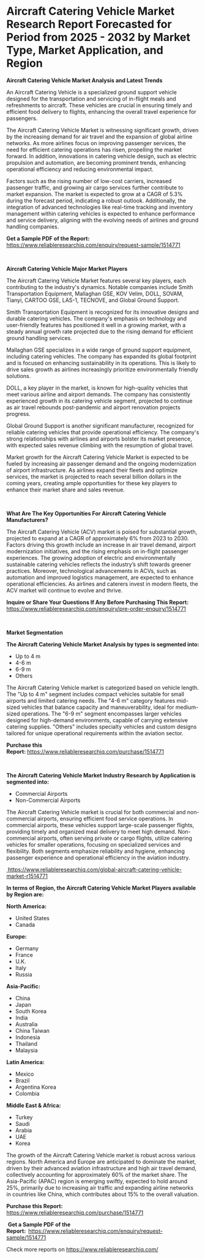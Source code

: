 <p><h1>Aircraft Catering Vehicle Market Research Report Forecasted for Period from 2025 -  2032 by Market Type, Market Application, and Region</h1></p><p><strong>Aircraft Catering Vehicle Market Analysis and Latest Trends</strong></p>
<p><p>An Aircraft Catering Vehicle is a specialized ground support vehicle designed for the transportation and servicing of in-flight meals and refreshments to aircraft. These vehicles are crucial in ensuring timely and efficient food delivery to flights, enhancing the overall travel experience for passengers.</p><p>The Aircraft Catering Vehicle Market is witnessing significant growth, driven by the increasing demand for air travel and the expansion of global airline networks. As more airlines focus on improving passenger services, the need for efficient catering operations has risen, propelling the market forward. In addition, innovations in catering vehicle design, such as electric propulsion and automation, are becoming prominent trends, enhancing operational efficiency and reducing environmental impact.</p><p>Factors such as the rising number of low-cost carriers, increased passenger traffic, and growing air cargo services further contribute to market expansion. The market is expected to grow at a CAGR of 5.3% during the forecast period, indicating a robust outlook. Additionally, the integration of advanced technologies like real-time tracking and inventory management within catering vehicles is expected to enhance performance and service delivery, aligning with the evolving needs of airlines and ground handling companies.</p></p>
<p><strong>Get a Sample PDF of the Report:&nbsp;</strong> <a href="https://www.reliableresearchiq.com/enquiry/request-sample/1514771?utm_campaign=1170&utm_medium=2&utm_source=Github&utm_content=ia&utm_term=17012025&utm_id=aircraft-catering-vehicle">https://www.reliableresearchiq.com/enquiry/request-sample/1514771</a></p>
<p>&nbsp;</p>
<p><strong>Aircraft Catering Vehicle Major Market Players</strong></p>
<p><p>The Aircraft Catering Vehicle Market features several key players, each contributing to the industry's dynamics. Notable companies include Smith Transportation Equipment, Mallaghan GSE, KOV Velim, DOLL, SOVAM, Tianyi, CARTOO GSE, LAS-1, TECNOVE, and Global Ground Support. </p><p>Smith Transportation Equipment is recognized for its innovative designs and durable catering vehicles. The company's emphasis on technology and user-friendly features has positioned it well in a growing market, with a steady annual growth rate projected due to the rising demand for efficient ground handling services.</p><p>Mallaghan GSE specializes in a wide range of ground support equipment, including catering vehicles. The company has expanded its global footprint and is focused on enhancing sustainability in its operations. This is likely to drive sales growth as airlines increasingly prioritize environmentally friendly solutions.</p><p>DOLL, a key player in the market, is known for high-quality vehicles that meet various airline and airport demands. The company has consistently experienced growth in its catering vehicle segment, projected to continue as air travel rebounds post-pandemic and airport renovation projects progress.</p><p>Global Ground Support is another significant manufacturer, recognized for reliable catering vehicles that provide operational efficiency. The company's strong relationships with airlines and airports bolster its market presence, with expected sales revenue climbing with the resumption of global travel.</p><p>Market growth for the Aircraft Catering Vehicle Market is expected to be fueled by increasing air passenger demand and the ongoing modernization of airport infrastructure. As airlines expand their fleets and optimize services, the market is projected to reach several billion dollars in the coming years, creating ample opportunities for these key players to enhance their market share and sales revenue.</p></p>
<p>&nbsp;</p>
<p><strong>What Are The Key Opportunities For Aircraft Catering Vehicle Manufacturers?</strong></p>
<p><p>The Aircraft Catering Vehicle (ACV) market is poised for substantial growth, projected to expand at a CAGR of approximately 6% from 2023 to 2030. Factors driving this growth include an increase in air travel demand, airport modernization initiatives, and the rising emphasis on in-flight passenger experiences. The growing adoption of electric and environmentally sustainable catering vehicles reflects the industry’s shift towards greener practices. Moreover, technological advancements in ACVs, such as automation and improved logistics management, are expected to enhance operational efficiencies. As airlines and caterers invest in modern fleets, the ACV market will continue to evolve and thrive.</p></p>
<p><strong>Inquire or Share Your Questions If Any Before Purchasing This Report:</strong> <a href="https://www.reliableresearchiq.com/enquiry/pre-order-enquiry/1514771?utm_campaign=1170&utm_medium=2&utm_source=Github&utm_content=ia&utm_term=17012025&utm_id=aircraft-catering-vehicle">https://www.reliableresearchiq.com/enquiry/pre-order-enquiry/1514771</a></p>
<p>&nbsp;</p>
<p><strong>Market Segmentation</strong></p>
<p><strong>The Aircraft Catering Vehicle Market Analysis by types is segmented into:</strong></p>
<p><ul><li>Up to 4 m</li><li>4-6 m</li><li>6-9 m</li><li>Others</li></ul></p>
<p><p>The Aircraft Catering Vehicle market is categorized based on vehicle length. The "Up to 4 m" segment includes compact vehicles suitable for small airports and limited catering needs. The "4-6 m" category features mid-sized vehicles that balance capacity and maneuverability, ideal for medium-sized operations. The "6-9 m" segment encompasses larger vehicles designed for high-demand environments, capable of carrying extensive catering supplies. "Others" includes specialty vehicles and custom designs tailored for unique operational requirements within the aviation sector.</p></p>
<p><strong>Purchase this Report:&nbsp;</strong><a href="https://www.reliableresearchiq.com/purchase/1514771?utm_campaign=1170&utm_medium=2&utm_source=Github&utm_content=ia&utm_term=17012025&utm_id=aircraft-catering-vehicle">https://www.reliableresearchiq.com/purchase/1514771</a></p>
<p>&nbsp;</p>
<p><strong>The Aircraft Catering Vehicle Market Industry Research by Application is segmented into:</strong></p>
<p><ul><li>Commercial Airports</li><li>Non-Commercial Airports</li></ul></p>
<p><p>The Aircraft Catering Vehicle market is crucial for both commercial and non-commercial airports, ensuring efficient food service operations. In commercial airports, these vehicles support large-scale passenger flights, providing timely and organized meal delivery to meet high demand. Non-commercial airports, often serving private or cargo flights, utilize catering vehicles for smaller operations, focusing on specialized services and flexibility. Both segments emphasize reliability and hygiene, enhancing passenger experience and operational efficiency in the aviation industry.</p></p>
<p><a href="https://www.reliableresearchiq.com/global-aircraft-catering-vehicle-market-r1514771?utm_campaign=1170&utm_medium=2&utm_source=Github&utm_content=ia&utm_term=17012025&utm_id=aircraft-catering-vehicle">&nbsp;https://www.reliableresearchiq.com/global-aircraft-catering-vehicle-market-r1514771</a></p>
<p><strong>In terms of Region, the Aircraft Catering Vehicle Market Players available by Region are:</strong></p>
<p>
    <p> <strong> North America: </strong>
        <ul>
            <li>United States</li>
            <li>Canada</li>
        </ul>
        </p> 
    <p> <strong> Europe: </strong>
        <ul>
            <li>Germany</li>
            <li>France</li>
            <li>U.K.</li>
            <li>Italy</li>
            <li>Russia</li>
        </ul>
        </p> 
    <p> <strong> Asia-Pacific: </strong>
        <ul>
            <li>China</li>
            <li>Japan</li>
            <li>South Korea</li>
            <li>India</li>
            <li>Australia</li>
            <li>China Taiwan</li>
            <li>Indonesia</li>
            <li>Thailand</li>
            <li>Malaysia</li>
        </ul>
        </p> 
    <p> <strong> Latin America: </strong>
        <ul>
            <li>Mexico</li>
            <li>Brazil</li>
            <li>Argentina Korea</li>
            <li>Colombia</li>
        </ul>
        </p> 
    <p> <strong> Middle East & Africa: </strong>
        <ul>
            <li>Turkey</li>
            <li>Saudi</li>
            <li>Arabia</li>
            <li>UAE</li>
            <li>Korea</li>
        </ul>
    </p>
    </p>
<p><p>The growth of the Aircraft Catering Vehicle market is robust across various regions. North America and Europe are anticipated to dominate the market, driven by their advanced aviation infrastructure and high air travel demand, collectively accounting for approximately 60% of the market share. The Asia-Pacific (APAC) region is emerging swiftly, expected to hold around 25%, primarily due to increasing air traffic and expanding airline networks in countries like China, which contributes about 15% to the overall valuation.</p></p>
<p><strong>Purchase this Report: </strong><a href="https://www.reliableresearchiq.com/purchase/1514771?utm_campaign=1170&utm_medium=2&utm_source=Github&utm_content=ia&utm_term=17012025&utm_id=aircraft-catering-vehicle">https://www.reliableresearchiq.com/purchase/1514771</a></p>
<p>&nbsp;<strong>Get a Sample PDF of the Report:&nbsp;&nbsp;</strong><a href="https://www.reliableresearchiq.com/enquiry/request-sample/1514771?utm_campaign=1170&utm_medium=2&utm_source=Github&utm_content=ia&utm_term=17012025&utm_id=aircraft-catering-vehicle">https://www.reliableresearchiq.com/enquiry/request-sample/1514771</a></p>
<p><strong></strong></p>
<p>Check more reports on <a href="https://www.reliableresearchiq.com/?utm_campaign=1170&utm_medium=2&utm_source=Github&utm_content=ia&utm_term=17012025&utm_id=aircraft-catering-vehicle">https://www.reliableresearchiq.com/</a></p>